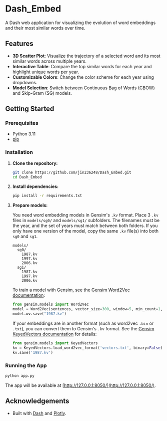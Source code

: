 # Dash_Embed

A Dash web application for visualizing the evolution of word embeddings and their most similar words over time.

## Features

- **3D Scatter Plot**: Visualize the trajectory of a selected word and its most similar words across multiple years.
- **Interactive Table**: Compare the top similar words for each year and highlight unique words per year.
- **Customizable Colors**: Change the color scheme for each year using dropdowns.
- **Model Selection**: Switch between Continuous Bag of Words (CBOW) and Skip-Gram (SG) models.

## Getting Started

### Prerequisites

- Python 3.11
- [pip](https://pip.pypa.io/en/stable/)

### Installation

1. **Clone the repository:**
    ```bash
    git clone https://github.com/jin236248/Dash_Embed.git
    cd Dash_Embed
    ```

2. **Install dependencies:**
    ```bash
    pip install -r requirements.txt
    ```

3. **Prepare models:**

    You need word embedding models in Gensim's `.kv` format. Place 3 `.kv` files in `models/sg0/` and `models/sg1/` subfolders. The filenames must be the year, and the set of years must match between both folders. If you only have one version of the model, copy the same `.kv` file(s) into both `sg0` and `sg1`.

    ```
    models/
      sg0/
        1987.kv
        1997.kv
        2006.kv
      sg1/
        1987.kv
        1997.kv
        2006.kv
    ```

    To train a model with Gensim, see the [Gensim Word2Vec documentation](https://radimrehurek.com/gensim/models/word2vec.html):

    ```python
    from gensim.models import Word2Vec
    model = Word2Vec(sentences, vector_size=300, window=5, min_count=1, workers=4)
    model.wv.save("1987.kv")
    ```

    If your embeddings are in another format (such as word2vec `.bin` or `.txt`), you can convert them to Gensim's `.kv` format. See the [Gensim KeyedVectors documentation](https://radimrehurek.com/gensim/models/keyedvectors.html#loading-and-saving-vectors) for details:

    ```python
    from gensim.models import KeyedVectors
    kv = KeyedVectors.load_word2vec_format('vectors.txt', binary=False)
    kv.save('1987.kv')
    ```

### Running the App

```bash
python app.py
```

The app will be available at [http://127.0.0.1:8050/](http://127.0.0.1:8050/).

## Acknowledgements

- Built with [Dash](https://dash.plotly.com/) and [Plotly](https://plotly.com/python/).
